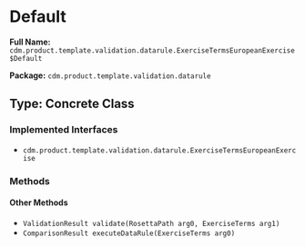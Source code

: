# Default

**Full Name:** `cdm.product.template.validation.datarule.ExerciseTermsEuropeanExercise$Default`

**Package:** `cdm.product.template.validation.datarule`

## Type: Concrete Class

### Implemented Interfaces

- `cdm.product.template.validation.datarule.ExerciseTermsEuropeanExercise`

### Methods

#### Other Methods

- `ValidationResult validate(RosettaPath arg0, ExerciseTerms arg1)`
- `ComparisonResult executeDataRule(ExerciseTerms arg0)`

